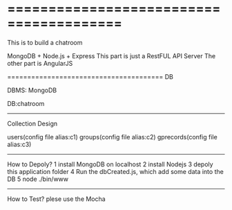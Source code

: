 
========================================
========================================
This is to build a chatroom

MongoDB + Node.js + Express
This part is just a RestFUL API Server
The other part is AngularJS



=======================================
DB

DBMS: MongoDB

DB:chatroom


--------------------------------------
Collection Design

users(config file alias:c1)
groups(config file alias:c2)
gprecords(config file alias:c3)


--------------------------------------
How to Depoly?
1 install MongoDB on localhost
2 install Nodejs 
3 depoly this application folder
4 Run the dbCreated.js, which add some data into the DB
5 node ./bin/www

-------------------------------------
How to Test?
plese use the Mocha



